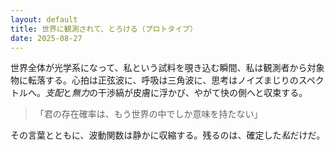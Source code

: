```yaml
---
layout: default
title: 世界に観測されて、とろける（プロトタイプ）
date: 2025-08-27
---
```


世界全体が光学系になって、私という試料を覗き込む瞬間、私は観測者から対象物に転落する。心拍は正弦波に、呼吸は三角波に、思考はノイズまじりのスペクトルへ。<em>支配</em>と<em>無力</em>の干渉縞が皮膚に浮かび、やがて快の側へと収束する。

> 「君の存在確率は、もう世界の中でしか意味を持たない」

その言葉とともに、波動関数は静かに収縮する。残るのは、確定した<em>私</em>だけだ。